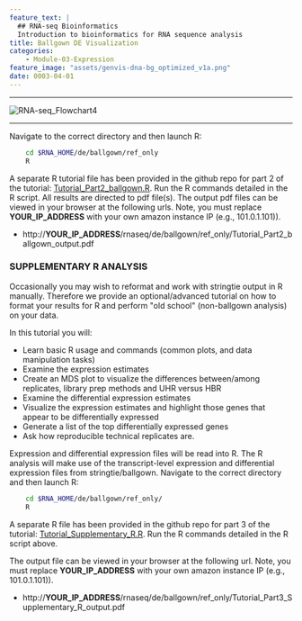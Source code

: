 ```yaml
---
feature_text: |
  ## RNA-seq Bioinformatics
  Introduction to bioinformatics for RNA sequence analysis
title: Ballgown DE Visualization
categories:
    - Module-03-Expression
feature_image: "assets/genvis-dna-bg_optimized_v1a.png"
date: 0003-04-01
---
```


***

![RNA-seq_Flowchart4](/assets/module_3/RNA-seq_Flowchart4.png)

***
Navigate to the correct directory and then launch R:
```bash
    cd $RNA_HOME/de/ballgown/ref_only
    R
```
A separate R tutorial file has been provided in the github repo for part 2 of the tutorial: [Tutorial_Part2_ballgown.R](https://github.com/griffithlab/rnabio.org/blob/master/assets/scripts/Tutorial_Part2_ballgown.R). Run the R commands detailed in the R script. All results are directed to pdf file(s). The output pdf files can be viewed in your browser at the following urls. Note, you must replace **YOUR_IP_ADDRESS** with your own amazon instance IP (e.g., 101.0.1.101)).

* http://**YOUR_IP_ADDRESS**/rnaseq/de/ballgown/ref_only/Tutorial_Part2_ballgown_output.pdf

### SUPPLEMENTARY R ANALYSIS
Occasionally you may wish to reformat and work with stringtie output in R manually. Therefore we provide an optional/advanced tutorial on how to format your results for R and perform "old school" (non-ballgown analysis) on your data.

In this tutorial you will:

* Learn basic R usage and commands (common plots, and data manipulation tasks)
* Examine the expression estimates
* Create an MDS plot to visualize the differences between/among replicates, library prep methods and UHR versus HBR
* Examine the differential expression estimates
* Visualize the expression estimates and highlight those genes that appear to be differentially expressed
* Generate a list of the top differentially expressed genes
* Ask how reproducible technical replicates are.

Expression and differential expression files will be read into R. The R analysis will make use of the transcript-level expression and differential expression files from stringtie/ballgown. Navigate to the correct directory and then launch R:

```bash
    cd $RNA_HOME/de/ballgown/ref_only/
    R
```

A separate R file has been provided in the github repo for part 3 of the tutorial: [Tutorial_Supplementary_R.R](https://github.com/griffithlab/rnabio.org/blob/master/assets/scripts/Tutorial_Supplementary_R.R). Run the R commands detailed in the R script above.

The output file can be viewed in your browser at the following url. Note, you must replace **YOUR_IP_ADDRESS** with your own amazon instance IP (e.g., 101.0.1.101)).

* http://**YOUR_IP_ADDRESS**/rnaseq/de/ballgown/ref_only/Tutorial_Part3_Supplementary_R_output.pdf
